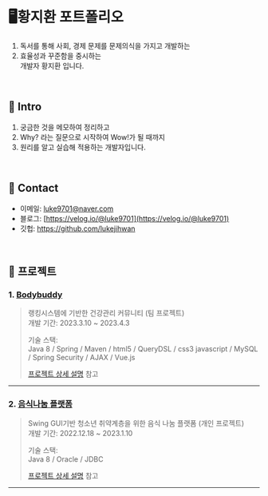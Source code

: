 # 🖥️황지환 포트폴리오
1. 독서를 통해 사회, 경제 문제를 문제의식을 가지고 개발하는 
2. 효율성과 꾸준함을 중시하는 \
   개발자 황지환 입니다.

</br>

## :pushpin: Intro
1. 궁금한 것을 메모하여 정리하고
2. Why? 라는 질문으로 시작하여 Wow!가 될 때까지
3. 원리를 알고 실습해 적용하는
개발자입니다.

</br>

## :pushpin: Contact
- 이메일: luke9701@naver.com
- 블로그: [https://velog.io/@luke9701](https://velog.io/@luke9701)
- 깃헙: https://github.com/lukejihwan

</br>

## :pushpin: 프로젝트
### 1. [Bodybuddy](https://github.com/lukejihwan/Bodybuddy_project.git)
>랭킹시스템에 기반한 건강관리 커뮤니티 (팀 프로젝트)  
>개발 기간: 2023.3.10 ~ 2023.4.3  
>  
>기술 스택:  
>Java 8 / Spring / Maven / html5 / QueryDSL / css3
>javascript / MySQL / Spring Security / AJAX / Vue.js
>  
>[프로젝트 상세 설명]() 참고

---

### 2. [음식나눔 플랫폼](https://github.com/lukejihwan/foodSharing_platform-project.git)
>Swing GUI기반 청소년 취약계층을 위한 음식 나눔 플랫폼  (개인 프로젝트)  
>개발 기간: 2022.12.18 ~ 2023.1.10  
>  
>기술 스택:  
>Java 8 / Oracle / JDBC
>  
>[프로젝트 상세 설명]() 참고

---
